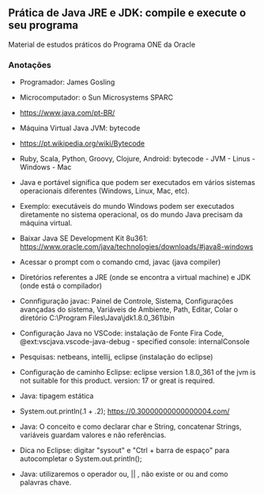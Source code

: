## Prática de Java JRE e JDK: compile e execute o seu programa

Material de estudos práticos do Programa ONE da Oracle

### Anotações

* Programador: James Gosling 
* Microcomputador: o Sun Microsystems SPARC
* https://www.java.com/pt-BR/
* Máquina Virtual Java JVM: bytecode
* https://pt.wikipedia.org/wiki/Bytecode
* Ruby, Scala, Python, Groovy, Clojure, Android: bytecode - JVM - Linus - Windows - Mac
* Java e portável significa que podem ser executados em vários sistemas operacionais diferentes (Windows, Linux, Mac, etc).
* Exemplo: executáveis do mundo Windows podem ser executados diretamente no sistema operacional, os do mundo Java precisam da máquina virtual.
* Baixar Java SE Development Kit 8u361: https://www.oracle.com/java/technologies/downloads/#java8-windows
* Acessar o prompt com o comando cmd, javac (java compiler)
* Diretórios referentes a JRE (onde se encontra a virtual machine) e JDK (onde está o compilador)
* Connfiguração javac: Painel de Controle, Sistema, Configurações avançadas do sistema, Variáveis de Ambiente, Path, Editar, Colar o diretório C:\Program Files\Java\jdk1.8.0_361\bin
* Configuração Java no VSCode: instalação de Fonte Fira Code, @ext:vscjava.vscode-java-debug - specified console: internalConsole

* Pesquisas: netbeans, intellij, eclipse (instalação do eclipse)
* Configuração de caminho Eclipse: eclipse version 1.8.0_361 of the jvm is not suitable for this product. version: 17 or great is required.

* Java: tipagem estática

* System.out.println(.1 + .2); https://0.30000000000000004.com/

* Java: O conceito e como declarar char e String, concatenar Strings, variáveis guardam valores e não referências.
* Dica no Eclipse: digitar "sysout" e "Ctrl + barra de espaço" para autocompletar o System.out.println();
* Java: utilizaremos o operador ou, || , não existe or ou and como palavras chave.


